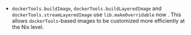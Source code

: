 - `dockerTools.buildImage`, `dockerTools.buildLayeredImage` and `dockerTools.streamLayeredImage` use `lib.makeOverridable` now . This allows `dockerTools`-based images to be customized more efficiently at the Nix level.
